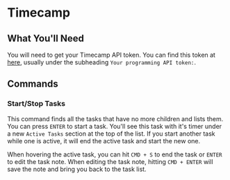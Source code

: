 # Timecamp

## What You'll Need
You will need to get your Timecamp API token. You can find this token at [here](https://app.timecamp.com/app#/settings/users/me), usually under the subheading `Your programming API token:`.

## Commands
### Start/Stop Tasks
This command finds all the tasks that have no more children and lists them. You can press `ENTER` to start a task. You'll see this task with it's timer under a new `Active Tasks` section at the top of the list. If you start another task while one is active, it will end the active task and start the new one.

When hovering the active task, you can hit `CMD + S` to end the task or `ENTER` to edit the task note. When editing the task note, hitting `CMD + ENTER` will save the note and bring you back to the task list.
